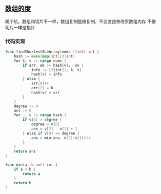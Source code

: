 ## [数组的度](https://leetcode-cn.com/problems/degree-of-an-array/)

爬个坑，数组和切片不一样，数组复制是值复制，不会直接修改原数组内存  不像切片一样是指针



### 代码实现

```go
func findShortestSubArray(nums []int) int {
	hash := make(map[int][3]int)
	for k, v := range nums {
		if arr, ok := hash[v]; !ok {
			info := [3]int{1, k, k}
			hash[v] = info
		} else {
			arr[0]++
			arr[2] = k
			hash[v] = arr
		}
	}
	degree := 0
	ans := 0
	for _, v := range hash {
		if v[0] > degree {
			degree = v[0]
			ans = v[2] - v[1] + 1
		} else if v[0] == degree {
			ans = min(ans, v[2]-v[1]+1)
		}
	}
	return ans
}

func min(a, b int) int {
	if a < b {
		return a
	}
	return b
}
```

